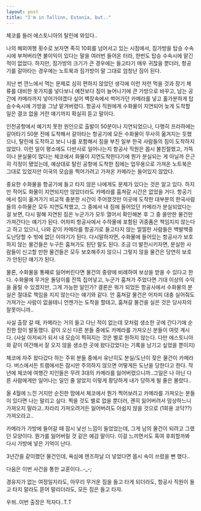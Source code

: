 ```yaml
---
layout: post
title: "I'm in Tallinn, Estonia, but.."
---
```



체코를 들러 에스토니아의 탈린에 와있다..

나의 해외여행 횟수로 보자면 족히 10회를 넘어서고 있는 시점에서, 짐가방을 탑승 수속시에 부쳐버리면 불이익이 있다는 말을 여러번 들어온 터라, 한번도 탑승 수속시에 맡긴 적이 없었다. 하지만, 짐가방의 크기가 큰 경우에는 들고타기 매우 귀찮을 뿐더러, 항공기를 갈아타는 경우에는 노트북과 짐가방이 말 그대로 엄청난 짐이 된다.

지난 번 깐느에서 먹는 문제로 심히 편하지 않았던 생각에 이런 저런 먹을 것과 장기 체류를 대비한 옷가지를 넣다보니 예전보다 짐이 늘어나기에 큰 가방으로 바꾸고, 남는 공간에 카메라까지 넣어가야겠다 싶어 벽장속에서 썩어가던 카메라를 넣고 홀가분하게 탑승수속시에 가방을 그냥 맡겨버렸다. 항공사 직원에게 수화물이 지연되어 늦게 도착할 일은 결코 없을 거란 얘기까지 확실히 듣고 말이다.

인천공항에서 예기치 못한 원인으로 출발이 50분이나 지연되었으나, 다행히 프라하에는 갈아타기 50분 전에 도착해서 갈아타는 항공기에 모든 수화물이 무사히 옮겨지는 듯했으나, 탈린에 도착하고 보니 나를 포함해서 짐을 부친 일부 한국 사람들의 짐이 도착하지 않았다. 이런 일이 평소에도 다반사로 일어나는지 항공사 직원은 몹시 불친절했고, 가뜩이나 분실물이 많다는 체코에서 화물이 지연도착한다기에 뭔가 분실되는 게 아닐까 은근히 걱정이 됐었는데, 예상대로 탈린 공항에 도착한 짐에는 업무용으로 가져온 노트북은 그대로 있었지만 이국의 모습을 찍어가려고 가져온 카메라는 들어있지 않았다.

중요한 수화물을 항공기에 들고 타지 않은 나에게도 문제가 있다는 것은 알고 있다. 하지만 적어도 화물이 지연되지만 않았더라도 카메라를 훔쳐갈 시간은 없었을 거다. 항공기에서 짐이 옮겨가기 비교적 충분한 시간이 주어졌것만 이곳에 도착한 대부분의 한국사람들의 수하물은 모두 지연도착했고, 그 중에서 내 짐에 들어있던 카메라가 분실되었다는 걸 보면, 다시 말해 지연된 짐은 누군가가 모두 열어서 확인해본 후 그 중 쓸만한 물건만 가져간다는 얘기가 된다. 어차피 항공사에서 수하물에 포함된 귀중품은 책임지지 않는다고 하고 있으니, 나와 같이 카메라를 항공기로 들고타지 않는 띨띨한 사람들은 백발백중 도난당할 수 밖에 없단 이야기가 된다. 다시말하자면, 수화물에 들어있는 항공사가 보호하지 않는 물건들은 누구든 훔쳐가도 된단 말도 된다. 조금 더 발전시키자면, 분실한 사람들이 신고할 만한 물건들은 모두 보호해주지 않으니 그렇지 않을 물건은 당연히 보호가 안된단 얘기가 된다. 

물론, 수화물을 통째로 잃어버린다면 물건의 중량에 비례하여 보상을 받을 수 있다고 한다. 수화물에 무거운 돌덩이를 잔뜩 집어넣고, 누군가 훔쳐가 주었다면 기대 이상의 수익을 올릴 수 있겠지만, 그게 가능한 일인가? 결론은 뭐가 되었든 항공사에서 수화물의 분실은 절대로 책임을 지지 않는다는 얘기와 같다. 안 훔쳐갈 물건은 어차피 대충 실어줘도 가져가는 사람이 없을테니 언젠가는 도착을 할테고, 훔쳐갈 물건을 실은 것은 당사자의 잘못이니까..

사실 출장 갈 때, 카메라는 거의 들고 다닌 적이 없는데 모처럼 생소한 곳에 간다기에 순진한 맘이 발동했다. 같이 오신 다른 분들 중에도 카메라를 가져오신 분들이 여럿 계시다. (사실 아저씨가 되서 내 모습이 찍혀지는 것은 별로 원하지 않는다. 다만 에스토니아와 같이 여간해서 잘 오지 않을 생소한 곳에 왔다갔었다는 기록을 남기고 싶었을 뿐이지)

체코에 자주 왔다갔다 하는 주위 분들 중에서 유난히도 분실/도난이 잦은 물건이 카메라다. 버스에서든 트램에서든 잠시만 주의하지 않으면 어떻게든 도난을 당한다고 한다. 작년에 체코에 여행간 지인들은 무려 3대의 카메라를 잃어버렸으니까..그일은 나 아닌 다른 사람에게만 일어나는 일인 줄 알았지 이렇게 황당하게 내가 당하게 될 줄은 몰랐다..

올 4월에 느낀 거지만 순진한 맘에서 체코에서 뭔가 찍어보려고 카메라를 가져오는 분들이 있다면 나는 말리고 싶다. 찍을 것도 별로 없을 뿐더러, 괜히 잃어버려서 맘상하느니 가져오지 말라고..차라리 가져오려거든 잃어버려도 아쉽지 않을 것으로 (1회용 코닥??) 가져오라고..

카메라가 가방에 들어갈 때 잠시 낯선 느낌이 들었었는데, 그게 남의 물건이 되려고 그랬던 모양이다. 뭔가를 잃어버릴 것 같은 예감 말이다. 이걸 느끼면서도 혹여 후회할까봐 다시 가방에 넣은 기억이 난다.

3년간을 같이했던 물건인데, 욕심에 렌즈하날 더 넣었다면 몹시 속이 쓰렸을 뻔 했다..

다음은 이번 사건을 통한 교훈이다..-_-;

경유지가 없는 여정일지라도, 아무리 무거운 짐을 들고 타게 되더라도, 항공사 직원이 들고 타지 말라도 뜯어 말리더라도, 모든 짐은 들고 타자.

우쒸..이번 출장은 적자다..T.T



